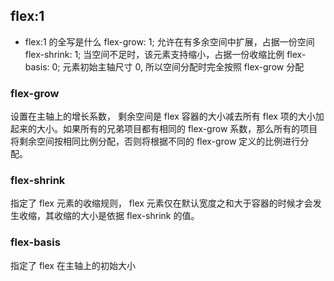 ## flex:1

- flex:1 的全写是什么
  flex-grow: 1; 允许在有多余空间中扩展，占据一份空间
  flex-shrink: 1; 当空间不足时，该元素支持缩小，占据一份收缩比例
  flex-basis: 0; 元素初始主轴尺寸 0, 所以空间分配时完全按照 flex-grow 分配

### flex-grow

设置在主轴上的增长系数，
剩余空间是 flex 容器的大小减去所有 flex 项的大小加起来的大小。如果所有的兄弟项目都有相同的 flex-grow 系数，那么所有的项目将剩余空间按相同比例分配，否则将根据不同的 flex-grow 定义的比例进行分配。

### flex-shrink

指定了 flex 元素的收缩规则，
flex 元素仅在默认宽度之和大于容器的时候才会发生收缩，其收缩的大小是依据 flex-shrink 的值。

### flex-basis

指定了 flex 在主轴上的初始大小
